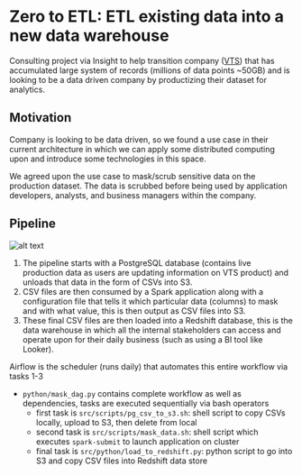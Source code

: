 # Zero to ETL: ETL existing data into a new data warehouse

Consulting project via Insight to help transition company ([VTS](https://www.vts.com)) that has accumulated large system of records (millions of data points ~50GB) and is looking to be a data driven company by productizing their dataset for analytics.

## Motivation
Company is looking to be data driven, so we found a use case in their current architecture in which we can apply some distributed computing upon and introduce some technologies in this space. 

We agreed upon the use case to mask/scrub sensitive data on the production dataset. The data is scrubbed before being used by application developers, analysts, and business managers within the company.

## Pipeline
![alt text](https://github.com/tanjinP/zero2etl/blob/master/img/pipeline_v1.png "ETL Pipeline")
1. The pipeline starts with a PostgreSQL database (contains live production data as users are updating information on VTS product) and unloads that data in the form of CSVs into S3.
2. CSV files are then consumed by a Spark application along with a configuration file that tells it which particular data (columns) to mask and with what value, this is then output as CSV files into S3.
3. These final CSV files are then loaded into a Redshift database, this is the data warehouse in which all the internal stakeholders can access and operate upon for their daily business (such as using a BI tool like Looker).

Airflow is the scheduler (runs daily) that automates this entire workflow via tasks 1-3
- `python/mask_dag.py` contains complete workflow as well as dependencies, tasks are executed sequentially via bash operators
  - first task is `src/scripts/pg_csv_to_s3.sh`: shell script to copy CSVs locally, upload to S3, then delete from local
  - second task is `src/scripts/mask_data.sh`: shell script which executes `spark-submit` to launch application on cluster
  - final task is `src/python/load_to_redshift.py`: python script to go into S3 and copy CSV files into Redshift data store
